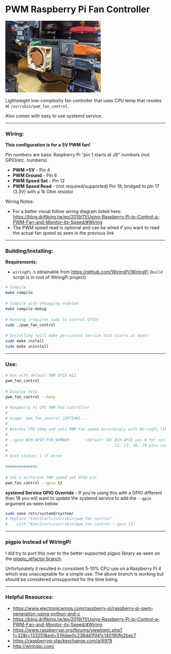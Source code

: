 # PWM Raspberry Pi Fan Controller

<img src="https://github.com/folkhack/raspberry-pi-pwm-fan/blob/multi_pin_support/docs/example_img.jpg" width="300" title="Example Raspberry Pi with PWM Fan Installed" alt="Example Raspberry Pi with PWM Fan Installed">

Lightweight low-complexity fan controller that uses CPU temp that resides at `/usr/sbin/pwm_fan_control`.

Also comes with easy to use systemd service.

---

### Wiring:

**This configuration is for a 5V PWM fan!**

Pin numbers are basic Raspberry Pi "pin 1 starts at J8" numbers (not GPIO/etc. numbers).

* **PWM +5V** - Pin 4
* **PWM Ground** - Pin 6
* **PWM Speed Set** - Pin 12
* **PWM Speed Read** - (not required/supported) Pin 18; bridged to pin 17 (3.3V) with a 1k Ohm resistor

Wiring Notes:

* For a better visual follow wiring diagram listed here: https://blog.driftking.tw/en/2019/11/Using-Raspberry-Pi-to-Control-a-PWM-Fan-and-Monitor-its-Speed/#Wiring
* The PWM speed read is optional and can be wired if you want to read the actual fan speed as seen in the previous link

---

### Building/Installing:

**Requirements:**
* `wiringPi.h` obtainable from https://github.com/WiringPi/WiringPi (`build` script is in root of WiringPi project)

```bash
# Compile
make compile

# Compile with debugging enabled
make compile-debug

# Running (requires sudo to control GPIO)
sudo ./pwm_fan_control

# Installing (will make persistent service that starts at boot)
sudo make install
sudo make uninstall
```

---

### Use:

```bash
# Run with default PWM GPIO #12
pwm_fan_control

# Display help:
pwm_fan_control --help

# Raspberry Pi CPU PWM Fan Controller 
#
# Usage: pwm_fan_control [OPTION]... 
#
# Watches CPU temp and sets PWM fan speed accordingly with WiringPi library.
#
# --gpio BCM_GPIO_PIN_NUMBER       (default 18) BCM GPIO pin # for setting PWM fan speed 
#                                               12, 13, 18, 19 pins supported (hardware PWM) 
#
# Exit status: 1 if error 

##############

# Set a different PWM speed set GPIO pin
pwm_fan_control --gpio 13
```

**systemd Service GPIO Override** - If you're using this with a GPIO different than 18 you will want to update the
systemd service to add the `--gpio` argument as-seen below:

```bash
sudo nano /etc/systemd/system/
# Replace "ExecStart=/usr/sbin/pwm_fan_control"
#    with "ExecStart=/usr/sbin/pwm_fan_control --gpio 13"
```

---

### pigpio Instead of WiringPi

I did try to port this over to the better-supported pigpio library as-seen on the [pigpio_refactor branch](/folkhack/raspberry-pi-pwm-fan/tree/pigpio_refactor).

Unfortunately it resulted in consistent 5-10% CPU use on a Raspberry Pi 4 which was unacceptable for a simple use. The
above branch is working but should be considered unsupported for the time being.

---

### Helpful Resources:

* https://www.electronicwings.com/raspberry-pi/raspberry-pi-pwm-generation-using-python-and-c
* https://blog.driftking.tw/en/2019/11/Using-Raspberry-Pi-to-Control-a-PWM-Fan-and-Monitor-its-Speed/#Wiring
* https://www.raspberrypi.org/forums/viewtopic.php?f=32&t=133251&sid=519dae0c236d41f941c140190fe2bec7
* https://raspberrypi.stackexchange.com/a/6979
* http://wiringpi.com/
